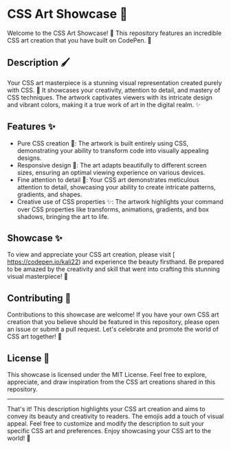 
# CSS Art Showcase 🎨

Welcome to the CSS Art Showcase! 🌟 This repository features an incredible CSS art creation that you have built on CodePen. 🎉

## Description 🖌️
Your CSS art masterpiece is a stunning visual representation created purely with CSS. 🎨 It showcases your creativity, attention to detail, and mastery of CSS techniques. The artwork captivates viewers with its intricate design and vibrant colors, making it a true work of art in the digital realm. ✨

## Features ✨

- Pure CSS creation 🎨: The artwork is built entirely using CSS, demonstrating your ability to transform code into visually appealing designs.
- Responsive design 📱: The art adapts beautifully to different screen sizes, ensuring an optimal viewing experience on various devices.
- Fine attention to detail 👀: Your CSS art demonstrates meticulous attention to detail, showcasing your ability to create intricate patterns, gradients, and shapes.
- Creative use of CSS properties ✨: The artwork highlights your command over CSS properties like transforms, animations, gradients, and box shadows, bringing the art to life.

## Showcase ✨

To view and appreciate your CSS art creation, please visit [ https://codepen.io/kali22) and experience the beauty firsthand. Be prepared to be amazed by the creativity and skill that went into crafting this stunning visual masterpiece! 🤩

## Contributing 👥

Contributions to this showcase are welcome! If you have your own CSS art creation that you believe should be featured in this repository, please open an issue or submit a pull request. Let's celebrate and promote the world of CSS art together! 🎉

## License 📜

This showcase is licensed under the MIT License. Feel free to explore, appreciate, and draw inspiration from the CSS art creations shared in this repository.

---

That's it! This description highlights your CSS art creation and aims to convey its beauty and creativity to readers. The emojis add a touch of visual appeal. Feel free to customize and modify the description to suit your specific CSS art and preferences. Enjoy showcasing your CSS art to the world! 🎨

